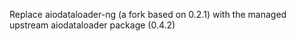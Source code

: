 Replace aiodataloader-ng (a fork based on 0.2.1) with the managed upstream aiodataloader package (0.4.2)
